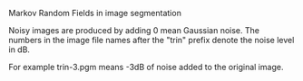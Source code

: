 Markov Random Fields in image segmentation


Noisy images are produced by adding 0 mean Gaussian noise. The numbers in
the image file names after the "trin" prefix denote the noise level in dB. 

For example trin-3.pgm means -3dB of noise added to the original image.
